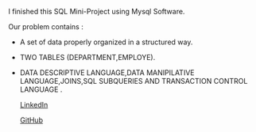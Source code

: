 

I finished this SQL Mini-Project using Mysql Software.

 Our problem contains : 
* A set of data properly organized in a structured way.
* TWO TABLES (DEPARTMENT,EMPLOYE).
* DATA DESCRIPTIVE LANGUAGE,DATA MANIPILATIVE LANGUAGE,JOINS,SQL SUBQUERIES AND TRANSACTION CONTROL LANGUAGE .
   
   [LinkedIn](https://www.linkedin.com/in/younes-nache-868a32239)
   
   [GitHub](https://github.com/NacheYounes)
